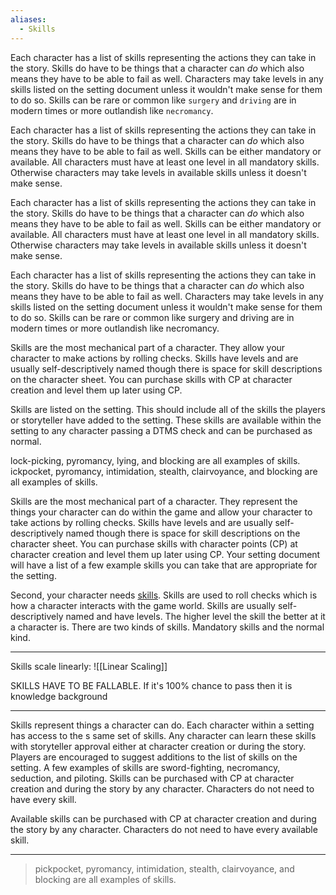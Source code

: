 ```yaml
---
aliases:
  - Skills
---
```

Each character has a list of skills representing the actions they can take in the story. Skills do have to be things that a character can _do_ which also means they have to be able to fail as well. Characters may take levels in any skills listed on the setting document unless it wouldn't make sense for them to do so. Skills can be rare or common like `surgery` and `driving` are in modern times or more outlandish like `necromancy`.

Each character has a list of skills representing the actions they can take in the story. Skills do have to be things that a character can _do_ which also means they have to be able to fail as well. Skills can be either mandatory or available. All characters must have at least one level in all mandatory skills. Otherwise characters may take levels in available skills unless it doesn't make sense.

Each character has a list of skills representing the actions they can take in the story. Skills do have to be things that a character can _do_ which also means they have to be able to fail as well. Skills can be either mandatory or available. All characters must have at least one level in all mandatory skills. Otherwise characters may take levels in available skills unless it doesn't make sense.

Each character has a list of skills representing the actions they can take in the story. Skills do have to be things that a character can _do_ which also means they have to be able to fail as well. Characters may take levels in any skills listed on the setting document unless it wouldn't make sense for them to do so. Skills can be rare or common like surgery and driving are in modern times or more outlandish like necromancy.

Skills are the most mechanical part of a character. They allow your character to make actions by rolling checks. Skills have levels and are usually self-descriptively named though there is space for skill descriptions on the character sheet. You can purchase skills with CP at character creation and level them up later using CP.

Skills are listed on the setting. This should include all of the skills the players or storyteller have added to the setting. These skills are available within the setting to any character passing a DTMS check and can be purchased as normal.

lock-picking, pyromancy, lying, and blocking are all examples of skills.
ickpocket, pyromancy, intimidation, stealth, clairvoyance, and blocking are all examples of skills.

Skills are the most mechanical part of a character. They represent the things your character can do within the game and allow your character to take actions by rolling checks. Skills have levels and are usually self-descriptively named though there is space for skill descriptions on the character sheet. You can purchase skills with character points (CP) at character creation and level them up later using CP. Your setting document will have a list of a few example skills you can take that are appropriate for the setting.

Second, your character needs [skills](#skills). Skills are used to roll checks which is how a character interacts with the game world. Skills are usually self-descriptively named and have levels. The higher level the skill the better at it a character is.
There are two kinds of skills. Mandatory skills and the normal kind. 

---

Skills scale linearly:
![[Linear Scaling]]

SKILLS HAVE TO BE FALLABLE. If it's 100% chance to pass then it is knowledge background

---

Skills represent things a character can do. Each character within a setting has access to the s same set of skills. Any character can learn these skills with storyteller approval either at character creation or during the story. Players are encouraged to suggest additions to the list of skills on the setting. A few examples of skills are sword-fighting, necromancy, seduction, and piloting. Skills can be purchased with CP at character creation and during the story by any character. Characters do not need to have every skill.

Available skills can be purchased with CP at character creation and during the story by any character. Characters do not need to have every available skill.

---

> pickpocket, pyromancy, intimidation, stealth, clairvoyance, and blocking are all examples of skills. 